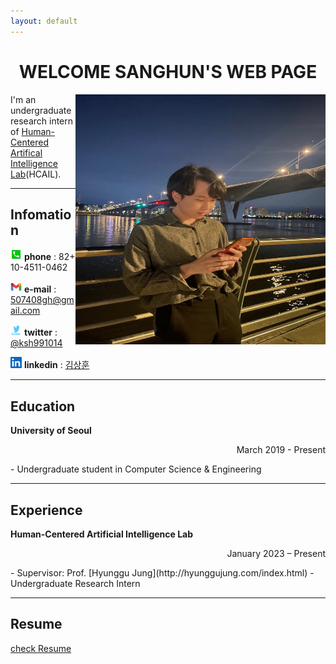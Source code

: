 ```yaml
---
layout: default
---
```


<h1 align = "center"> WELCOME SANGHUN'S WEB PAGE </h1>

<img src="profile.jpg" height="400px" width="400px" align="right"> 


I'm an undergraduate research intern of [Human-Centered Artifical Intelligence Lab](https://hcail.uos.ac.kr/)(HCAIL). 

---
## Infomation

<img src="phone_number.webp" height="18px" width="18px"> **phone** : 82+ 10-4511-0462</img>  

<img src="gmail.png" height="18px" width="18px"> **e-mail** : 507408gh@gmail.com</img>

<img src="twitter.png" height="18px" width="18px"> **twitter** : [@ksh991014](https://twitter.com/ksh991014)</img>

<img src="linkedln.png" height="18px" width="18px"> **linkedin** : [김상훈](https://www.linkedin.com/in/%EC%83%81%ED%9B%88-%EA%B9%80-9006bb260/)</img>

---
## Education

**University of Seoul**
<p align="right">March 2019 - Present</p>  
- Undergraduate student in Computer Science & Engineering  

---
## Experience

**Human-Centered Artificial Intelligence Lab**
<p align="right">January 2023 – Present </p>  
- Supervisor: Prof. [Hyunggu Jung](http://hyunggujung.com/index.html)  
- Undergraduate Research Intern

---
## Resume

[check Resume](resume_SanghunKim.pdf)
